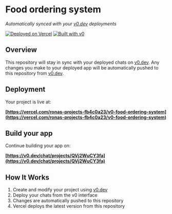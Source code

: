 # Food ordering system

*Automatically synced with your [v0.dev](https://v0.dev) deployments*

[![Deployed on Vercel](https://img.shields.io/badge/Deployed%20on-Vercel-black?style=for-the-badge&logo=vercel)](https://vercel.com/ronas-projects-fb4c0a23/v0-food-ordering-system)
[![Built with v0](https://img.shields.io/badge/Built%20with-v0.dev-black?style=for-the-badge)](https://v0.dev/chat/projects/QVj2WuCY3fa)

## Overview

This repository will stay in sync with your deployed chats on [v0.dev](https://v0.dev).
Any changes you make to your deployed app will be automatically pushed to this repository from [v0.dev](https://v0.dev).

## Deployment

Your project is live at:

**[https://vercel.com/ronas-projects-fb4c0a23/v0-food-ordering-system](https://vercel.com/ronas-projects-fb4c0a23/v0-food-ordering-system)**

## Build your app

Continue building your app on:

**[https://v0.dev/chat/projects/QVj2WuCY3fa](https://v0.dev/chat/projects/QVj2WuCY3fa)**

## How It Works

1. Create and modify your project using [v0.dev](https://v0.dev)
2. Deploy your chats from the v0 interface
3. Changes are automatically pushed to this repository
4. Vercel deploys the latest version from this repository
